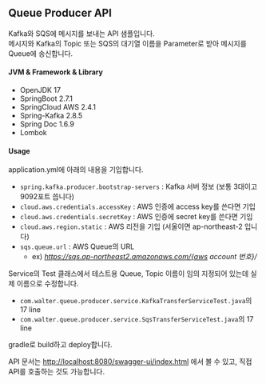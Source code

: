 Queue Producer API
-

Kafka와 SQS에 메시지를 보내는 API 샘플입니다.  
메시지와 Kafka의 Topic 또는 SQS의 대기열 이름을 Parameter로 받아 메시지를 Queue에 송신합니다.

#### JVM & Framework & Library

* OpenJDK 17
* SpringBoot 2.7.1
* SpringCloud AWS 2.4.1
* Spring-Kafka 2.8.5
* Spring Doc 1.6.9
* Lombok

#### Usage

application.yml에 아래의 내용을 기입합니다.
* `spring.kafka.producer.bootstrap-servers` : Kafka 서버 정보 (보통 3대이고 9092포트 씁니다)
* `cloud.aws.credentials.accessKey` : AWS 인증에 access key를 쓴다면 기입
* `cloud.aws.credentials.secretKey` : AWS 인증에 secret key를 쓴다면 기입
* `cloud.aws.region.static` : AWS 리전을 기입 (서울이면 ap-northeast-2 입니다)
* `sqs.queue.url` : AWS Queue의 URL 
  * ex) _https://sqs.ap-northeast2.amazonaws.com/{aws account 번호}/_

Service의 Test 클래스에서 테스트용 Queue, Topic 이름이 임의 지정되어 있는데 실제 이름으로 수정합니다.
* `com.walter.queue.producer.service.KafkaTransferServiceTest.java`의 17 line
* `com.walter.queue.producer.service.SqsTransferServiceTest.java`의 17 line

gradle로 build하고 deploy합니다.

API 문서는 [http://localhost:8080/swagger-ui/index.html](http://localhost:8080/swagger-ui/index.html) 에서 볼 수 있고, 직접 API를 호출하는 것도 가능합니다.